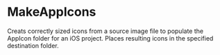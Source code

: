 # MakeAppIcons

Creats correctly sized icons from a source image file to populate the AppIcon folder for an iOS project. Places resulting icons in the specified destination folder.
